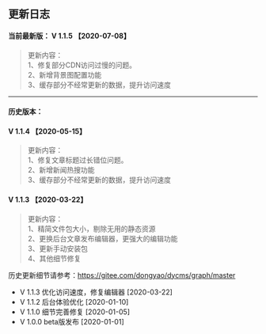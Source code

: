 ## 更新日志

#### 当前最新版： V 1.1.5  【2020-07-08】
> 更新内容：  
> 1、修复部分CDN访问过慢的问题。  
> 2、新增背景图配置功能  
> 3、缓存部分不经常更新的数据，提升访问速度  
------------
#### 历史版本：

####  V 1.1.4  【2020-05-15】
> 更新内容：  
> 1、修复文章标题过长错位问题。  
> 2、新增新闻热搜功能  
> 3、缓存部分不经常更新的数据，提升访问速度

#### V 1.1.3  【2020-03-22】
> 更新内容：  
> 1、精简文件包大小，剔除无用的静态资源  
> 2、更换后台文章发布编辑器，更强大的编辑功能  
> 3、更新手动安装包  
> 4、其他细节修复  

历史更新细节请参考：https://gitee.com/dongyao/dycms/graph/master

- V 1.1.3   优化访问速度，修复编辑器 [2020-03-22]
- V 1.1.2   后台体验优化 [2020-01-10]
- V 1.1.0   细节完善修复 [2020-01-05]
- V 1.0.0   beta版发布 [2020-01-01]

